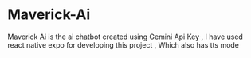 # Maverick-Ai
Maverick Ai is the ai chatbot created using Gemini Api Key , I have used react native expo for developing this project , Which also has tts mode
